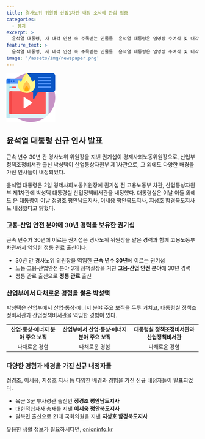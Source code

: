 ```yaml
---
title: 경사노위 위원장 산업1차관 내정 소식에 관심 집중
categories:
  - 정치
excerpt: >
  윤석열 대통령, 새 내각 인선 속 주목받는 인물들  윤석열 대통령은 임명장 수여식 및 내각 인선으로 김완섭 환경부 장관, 김병환 금융위원장 등을 내정했다. 또한 권기섭을 경제사회노동위원장, 박성택을 산업통상자원부 제1차관으로 내정했다. 이 외에도 정경조 평안남도지사, 이세웅 평안북도지사, 지성호 함경북도지사 등을 내정하며 주목받고 있다. 관료 출신의 인물들과 탈북민 출신의 경험가가 눈에 띈다. 클릭하여 새 내각의 흥미로운 포부를 확인하라!
feature_text: >
  윤석열 대통령, 새 내각 인선 속 주목받는 인물들  윤석열 대통령은 임명장 수여식 및 내각 인선으로 김완섭 환경부 장관, 김병환 금융위원장 등을 내정했다. 또한 권기섭을 경제사회노동위원장, 박성택을 산업통상자원부 제1차관으로 내정했다. 이 외에도 정경조 평안남도지사, 이세웅 평안북도지사, 지성호 함경북도지사 등을 내정하며 주목받고 있다. 관료 출신의 인물들과 탈북민 출신의 경험가가 눈에 띈다. 클릭하여 새 내각의 흥미로운 포부를 확인하라!
image: '/assets/img/newspaper.png'
---
```


<p><img src="/assets/img/news.png" alt="rentncar 속보" /></p>

<h2 data-ke-size="size26">윤석열 대통령 신규 인사 발표</h2>

<p>근속 년수 30년 간 경사노위 위원장을 지낸 권기섭이 경제사회노동위원장으로, 산업부 정책조정비서관 출신 박성택이 산업통상자원부 제1차관으로, 그 외에도 다양한 배경을 가진 인사들이 내정되었다.</p>

<p data-ke-size="size16">윤석열 대통령은 2일 경제사회노동위원장에 권기섭 전 고용노동부 차관, 산업통상자원부 제1차관에 박성택 대통령실 산업정책비서관을 내정했다. 대통령실은 이날 이들 외에도 윤 대통령이 이날 정경조 평안남도지사, 이세웅 평안북도지사, 지성호 함경북도지사도 내정했다고 밝혔다.</p>

<h3 data-ke-size="size24">고용·산업 안전 분야에 30년 경력을 보유한 권기섭</h3>

<p>근속 년수가 30년에 이르는 권기섭은 경사노위 위원장을 맡은 경력과 함께 고용노동부 차관까지 역임한 정통 관료 출신이다.</p>

<ul>
  <li>30년 간 경사노위 위원장을 역임한 <b>근속 년수 30년</b>에 이르는 권기섭</li>
  <li>노동·고용·산업안전 분야 3개 정책실장을 거친 <b>고용·산업 안전 분야</b>에 30년 경력</li>
  <li>정통 관료 출신으로 <b>정통 관료</b> 출신</li>
</ul>

<h3 data-ke-size="size24">산업부에서 다채로운 경험을 쌓은 박성택</h3>

<p>박성택은 산업부에서 산업·통상·에너지 분야 주요 보직을 두루 거치고, 대통령실 정책조정비서관과 산업정책비서관을 역임한 경험이 있다.</p>

<table>
  <tr>
    <td style="text-align: center; height: 17px;"><b>산업·통상·에너지 분야 주요 보직</b></td>
    <td style="text-align: center; height: 17px;"><b>산업부에서 산업·통상·에너지 분야 주요 보직</b></td>
    <td style="text-align: center; height: 17px;"><b>대통령실 정책조정비서관과 산업정책비서관</b></td>
  </tr>
  <tr>
    <td style="text-align: center; height: 17px;">다채로운 경험</td>
    <td style="text-align: center; height: 17px;">다채로운 경험</td>
    <td style="text-align: center; height: 17px;">다채로운 경험</td>
  </tr>
</table>

<h3 data-ke-size="size24">다양한 경험과 배경을 가진 신규 내정자들</h3>

<p>정경조, 이세웅, 지성호 지사 등 다양한 배경과 경험을 가진 신규 내정자들이 발표되었다.</p>

<ul>
  <li>육군 3군 부사령관 출신인 <b>정경조 평안남도지사</b></li>
  <li>대한적십자사 총재를 지낸 <b>이세웅 평안북도지사</b></li>
  <li>탈북민 출신으로 21대 국회의원을 지낸 <b>지성호 함경북도지사</b></li>
</ul>
유용한 생활 정보가 필요하시다면, <a href="https://onioninfo.kr" rel="dofollow">onioninfo.kr</a>


